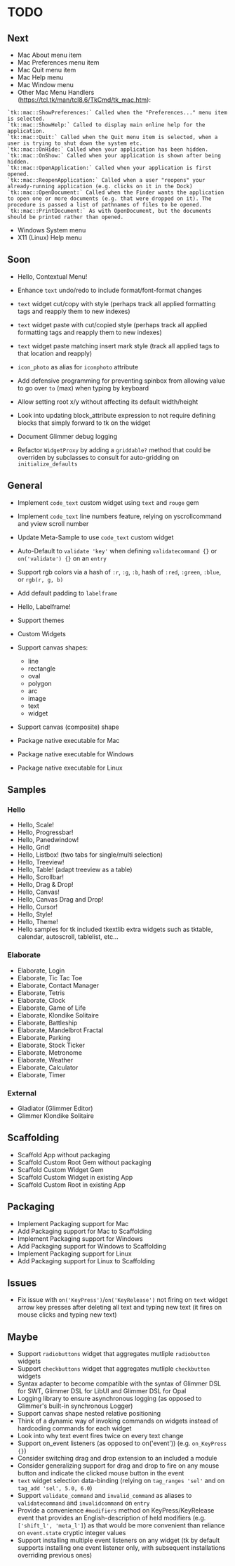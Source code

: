 # TODO

## Next

- Mac About menu item
- Mac Preferences menu item
- Mac Quit menu item
- Mac Help menu
- Mac Window menu
- Other Mac Menu Handlers (https://tcl.tk/man/tcl8.6/TkCmd/tk_mac.htm):
```
`tk::mac::ShowPreferences:` Called when the "Preferences..." menu item is selected.
`tk::mac::ShowHelp:` Called to display main online help for the application.
`tk::mac::Quit:` Called when the Quit menu item is selected, when a user is trying to shut down the system etc.
`tk::mac::OnHide:` Called when your application has been hidden.
`tk::mac::OnShow:` Called when your application is shown after being hidden.
`tk::mac::OpenApplication:` Called when your application is first opened.
`tk::mac::ReopenApplication:` Called when a user "reopens" your already-running application (e.g. clicks on it in the Dock)
`tk::mac::OpenDocument:` Called when the Finder wants the application to open one or more documents (e.g. that were dropped on it). The procedure is passed a list of pathnames of files to be opened.
`tk::mac::PrintDocument:` As with OpenDocument, but the documents should be printed rather than opened.
```
- Windows System menu
- X11 (Linux) Help menu

## Soon

- Hello, Contextual Menu!
- Enhance `text` undo/redo to include format/font-format changes
- `text` widget cut/copy with style (perhaps track all applied formatting tags and reapply them to new indexes)
- `text` widget paste with cut/copied style (perhaps track all applied formatting tags and reapply them to new indexes)
- `text` widget paste matching insert mark style (track all applied tags to that location and reapply)

- `icon_photo` as alias for `iconphoto` attribute
- Add defensive programming for preventing spinbox from allowing value to go over `to` (max) when typing by keyboard
- Allow setting root x/y without affecting its default width/height
- Look into updating block_attribute expression to not require defining blocks that simply forward to tk on the widget
- Document Glimmer debug logging
- Refactor `WidgetProxy` by adding a `griddable?` method that could be overriden by subclasses to consult for auto-gridding on `initialize_defaults`

## General

- Implement `code_text` custom widget using `text` and `rouge` gem
- Implement `code_text` line numbers feature, relying on yscrollcommand and yview scroll number
- Update Meta-Sample to use `code_text` custom widget

- Auto-Default to `validate 'key'` when defining `validatecommand {}` or `on('validate') {}` on an `entry`
- Support rgb colors via a hash of `:r`, `:g`, `:b`, hash of `:red`, `:green`, `:blue`, or `rgb(r, g, b)`
- Add default padding to `labelframe`
- Hello, Labelframe!

- Support themes
- Custom Widgets
- Support canvas shapes:
  - line
  - rectangle
  - oval
  - polygon
  - arc
  - image
  - text
  - widget
- Support canvas (composite) shape

- Package native executable for Mac
- Package native executable for Windows
- Package native executable for Linux

## Samples

### Hello

- Hello, Scale!
- Hello, Progressbar!
- Hello, Panedwindow!
- Hello, Grid!
- Hello, Listbox! (two tabs for single/multi selection)
- Hello, Treeview!
- Hello, Table! (adapt treeview as a table)
- Hello, Scrollbar!
- Hello, Drag & Drop!
- Hello, Canvas!
- Hello, Canvas Drag and Drop!
- Hello, Cursor!
- Hello, Style!
- Hello, Theme!
- Hello samples for tk included tkextlib extra widgets such as tktable, calendar, autoscroll, tablelist, etc...

### Elaborate

- Elaborate, Login
- Elaborate, Tic Tac Toe
- Elaborate, Contact Manager
- Elaborate, Tetris
- Elaborate, Clock
- Elaborate, Game of Life
- Elaborate, Klondike Solitaire
- Elaborate, Battleship
- Elaborate, Mandelbrot Fractal
- Elaborate, Parking
- Elaborate, Stock Ticker
- Elaborate, Metronome
- Elaborate, Weather
- Elaborate, Calculator
- Elaborate, Timer

### External

- Gladiator (Glimmer Editor)
- Glimmer Klondike Solitaire

## Scaffolding

- Scaffold App without packaging
- Scaffold Custom Root Gem without packaging
- Scaffold Custom Widget Gem
- Scaffold Custom Widget in existing App
- Scaffold Custom Root in existing App

## Packaging

- Implement Packaging support for Mac
- Add Packaging support for Mac to Scaffolding
- Implement Packaging support for Windows
- Add Packaging support for Windows to Scaffolding
- Implement Packaging support for Linux
- Add Packaging support for Linux to Scaffolding

## Issues

- Fix issue with `on('KeyPress')`/`on('KeyRelease')` not firing on `text` widget arrow key presses after deleting all text and typing new text (it fires on mouse clicks and typing new text)

## Maybe

- Support `radiobuttons` widget that aggregates mutliple `radiobutton` widgets
- Support `checkbuttons` widget that aggregates mutliple `checkbutton` widgets
- Syntax adapter to become compatible with the syntax of Glimmer DSL for SWT, Glimmer DSL for LibUI and Glimmer DSL for Opal
- Logging library to ensure asynchronous logging (as opposed to Glimmer's built-in synchronous Logger)
- Support canvas shape nested relative positioning
- Think of a dynamic way of invoking commands on widgets instead of hardcoding commands for each widget
- Look into why text <Modified> event fires twice on every text change
- Support on_event listeners (as opposed to on('event')) (e.g. `on_KeyPress {}`)
- Consider switching drag and drop extension to an included a module
- Consider generalizing support for drag and drop to fire on any mouse button and indicate the clicked mouse button in the event
- `text` widget selection data-binding (relying on `tag_ranges 'sel'` and on `tag_add 'sel', 5.0, 6.0`)
- Support `validate_command` and `invalid_command` as aliases to `validatecommand` and `invalidcommand` on `entry`
- Provide a convenience `#modifiers` method on KeyPress/KeyRelease event that provides an English-description of held modifiers (e.g. `['shift_l', 'meta_l']`) as that would be more convenient than reliance on `event.state` cryptic integer values
- Support installing multiple event listeners on any widget (tk by default supports installing one event listener only, with subsequent installations overriding previous ones)

